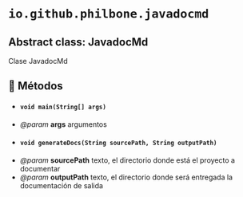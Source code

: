 # `io.github.philbone.javadocmd`

## Abstract class: JavadocMd

Clase JavadocMd

## 🧮 Métodos

- #### `void main(String[] args)`
- *@param* **args** argumentos
- #### `void generateDocs(String sourcePath, String outputPath)`
- *@param* **sourcePath** texto, el directorio donde está el proyecto a documentar
- *@param* **outputPath** texto, el directorio donde será entregada la documentación de salida
